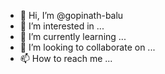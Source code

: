 - 👋 Hi, I’m @gopinath-balu
- 👀 I’m interested in ...
- 🌱 I’m currently learning ...
- 💞️ I’m looking to collaborate on ...
- 📫 How to reach me ...

<!---
gopinath-balu/gopinath-balu is a ✨ special ✨ repository because its `README.md` (this file) appears on your GitHub profile.
You can click the Preview link to take a look at your changes.
--->
